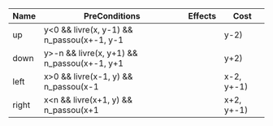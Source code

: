 |Name  | PreConditions                                      | Effects  |Cost |
|------|----------------------------------------------------|----------|-----|
|up    | y<0 && livre(x, y-1) && n_passou(x+-1, y-1 || y-2) | y=y-1    | 1   |
|down  | y>-n && livre(x, y+1) && n_passou(x+-1, y+1 || y+2)| y=y+1    | 1   |
|left  | x>0  && livre(x-1, y) && n_passou(x-1 || x-2, y+-1)| x=x-1    | 1   |
|right | x<n  && livre(x+1, y) && n_passou(x+1 || x+2, y+-1)| x=x+1    | 1   |
